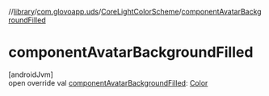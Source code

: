 //[library](../../../index.md)/[com.glovoapp.uds](../index.md)/[CoreLightColorScheme](index.md)/[componentAvatarBackgroundFilled](component-avatar-background-filled.md)

# componentAvatarBackgroundFilled

[androidJvm]\
open override val [componentAvatarBackgroundFilled](component-avatar-background-filled.md): [Color](https://developer.android.com/reference/kotlin/androidx/compose/ui/graphics/Color.html)
